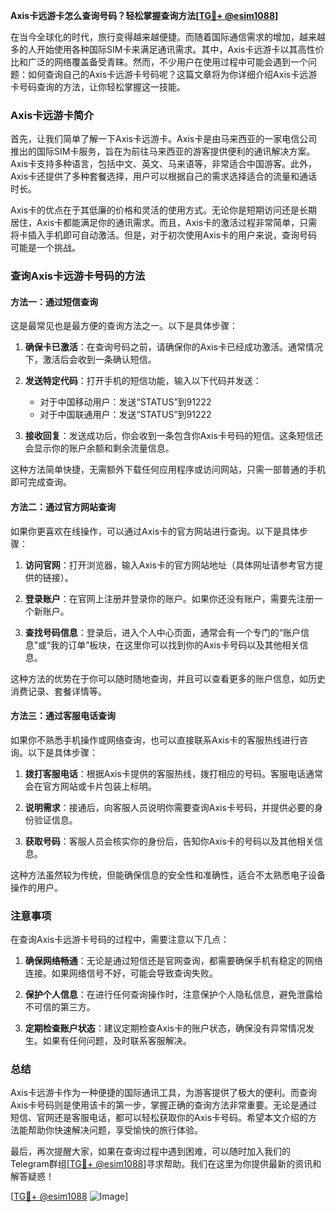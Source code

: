 **Axis卡远游卡怎么查询号码？轻松掌握查询方法[[TG💪+ @esim1088](https://t.me/s/esim1088)]**

在当今全球化的时代，旅行变得越来越便捷。而随着国际通信需求的增加，越来越多的人开始使用各种国际SIM卡来满足通讯需求。其中，Axis卡远游卡以其高性价比和广泛的网络覆盖备受青睐。然而，不少用户在使用过程中可能会遇到一个问题：如何查询自己的Axis卡远游卡号码呢？这篇文章将为你详细介绍Axis卡远游卡号码查询的方法，让你轻松掌握这一技能。

### Axis卡远游卡简介

首先，让我们简单了解一下Axis卡远游卡。Axis卡是由马来西亚的一家电信公司推出的国际SIM卡服务，旨在为前往马来西亚的游客提供便利的通讯解决方案。Axis卡支持多种语言，包括中文、英文、马来语等，非常适合中国游客。此外，Axis卡还提供了多种套餐选择，用户可以根据自己的需求选择适合的流量和通话时长。

Axis卡的优点在于其低廉的价格和灵活的使用方式。无论你是短期访问还是长期居住，Axis卡都能满足你的通讯需求。而且，Axis卡的激活过程非常简单，只需将卡插入手机即可自动激活。但是，对于初次使用Axis卡的用户来说，查询号码可能是一个挑战。

### 查询Axis卡远游卡号码的方法

#### 方法一：通过短信查询

这是最常见也是最方便的查询方法之一。以下是具体步骤：

1. **确保卡已激活**：在查询号码之前，请确保你的Axis卡已经成功激活。通常情况下，激活后会收到一条确认短信。
   
2. **发送特定代码**：打开手机的短信功能，输入以下代码并发送：
   - 对于中国移动用户：发送“STATUS”到91222
   - 对于中国联通用户：发送“STATUS”到91222
   
3. **接收回复**：发送成功后，你会收到一条包含你Axis卡号码的短信。这条短信还会显示你的账户余额和剩余流量信息。

这种方法简单快捷，无需额外下载任何应用程序或访问网站，只需一部普通的手机即可完成查询。

#### 方法二：通过官方网站查询

如果你更喜欢在线操作，可以通过Axis卡的官方网站进行查询。以下是具体步骤：

1. **访问官网**：打开浏览器，输入Axis卡的官方网站地址（具体网址请参考官方提供的链接）。
   
2. **登录账户**：在官网上注册并登录你的账户。如果你还没有账户，需要先注册一个新账户。

3. **查找号码信息**：登录后，进入个人中心页面，通常会有一个专门的“账户信息”或“我的订单”板块，在这里你可以找到你的Axis卡号码以及其他相关信息。

这种方法的优势在于你可以随时随地查询，并且可以查看更多的账户信息，如历史消费记录、套餐详情等。

#### 方法三：通过客服电话查询

如果你不熟悉手机操作或网络查询，也可以直接联系Axis卡的客服热线进行咨询。以下是具体步骤：

1. **拨打客服电话**：根据Axis卡提供的客服热线，拨打相应的号码。客服电话通常会在官方网站或卡片包装上标明。
   
2. **说明需求**：接通后，向客服人员说明你需要查询Axis卡号码，并提供必要的身份验证信息。

3. **获取号码**：客服人员会核实你的身份后，告知你Axis卡的号码以及其他相关信息。

这种方法虽然较为传统，但能确保信息的安全性和准确性，适合不太熟悉电子设备操作的用户。

### 注意事项

在查询Axis卡远游卡号码的过程中，需要注意以下几点：

1. **确保网络畅通**：无论是通过短信还是官网查询，都需要确保手机有稳定的网络连接。如果网络信号不好，可能会导致查询失败。

2. **保护个人信息**：在进行任何查询操作时，注意保护个人隐私信息，避免泄露给不可信的第三方。

3. **定期检查账户状态**：建议定期检查Axis卡的账户状态，确保没有异常情况发生。如果有任何问题，及时联系客服解决。

### 总结

Axis卡远游卡作为一种便捷的国际通讯工具，为游客提供了极大的便利。而查询Axis卡号码则是使用该卡的第一步，掌握正确的查询方法非常重要。无论是通过短信、官网还是客服电话，都可以轻松获取你的Axis卡号码。希望本文介绍的方法能帮助你快速解决问题，享受愉快的旅行体验。

最后，再次提醒大家，如果在查询过程中遇到困难，可以随时加入我们的Telegram群组[[TG💪+ @esim1088](https://t.me/s/esim1088)]寻求帮助。我们在这里为你提供最新的资讯和解答疑惑！

[[TG💪+ @esim1088](https://t.me/s/esim1088) ![Image](https://i.postimg.cc/4NQfJmqS/Snipaste-2025-05-13-00-14-12.png)]